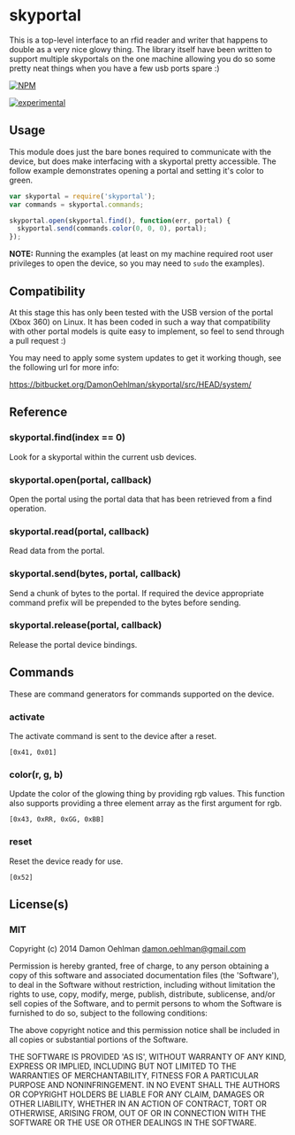 # skyportal

This is a top-level interface to an rfid reader and writer that happens
to double as a very nice glowy thing.  The library itself have been written
to support multiple skyportals on the one machine allowing you do so
some pretty neat things when you have a few usb ports spare :)


[![NPM](https://nodei.co/npm/skyportal.png)](https://nodei.co/npm/skyportal/)

[![experimental](http://hughsk.github.io/stability-badges/dist/experimental.svg)](http://github.com/hughsk/stability-badges)

## Usage

This module does just the bare bones required to communicate with the
device, but does make interfacing with a skyportal pretty accessible.  The
follow example demonstrates opening a portal and setting it's color to
green.

```js
var skyportal = require('skyportal');
var commands = skyportal.commands;

skyportal.open(skyportal.find(), function(err, portal) {
  skyportal.send(commands.color(0, 0, 0), portal);
});
```

__NOTE:__ Running the examples (at least on my machine required root user
privileges to open the device, so you may need to `sudo` the examples).

## Compatibility

At this stage this has only been tested with the USB version of the portal
(Xbox 360) on Linux.  It has been coded in such a way that compatibility
with other portal models is quite easy to implement, so feel to send 
through a pull request :)

You may need to apply some system updates to get it working though, see the
following url for more info:

https://bitbucket.org/DamonOehlman/skyportal/src/HEAD/system/

## Reference

### skyportal.find(index == 0)

Look for a skyportal within the current usb devices.

### skyportal.open(portal, callback)

Open the portal using the portal data that has been retrieved
from a find operation.

### skyportal.read(portal, callback)

Read data from the portal.

### skyportal.send(bytes, portal, callback)

Send a chunk of bytes to the portal. If required the device appropriate
command prefix will be prepended to the bytes before sending.

### skyportal.release(portal, callback)

Release the portal device bindings.

## Commands

These are command generators for commands supported on the device.

### activate

The activate command is sent to the device after a reset.

```
[0x41, 0x01]
```

### color(r, g, b)

Update the color of the glowing thing by providing rgb values.  This
function also supports providing a three element array as the first 
argument for rgb.

```
[0x43, 0xRR, 0xGG, 0xBB]
```

### reset

Reset the device ready for use.

```
[0x52]
```

## License(s)

### MIT

Copyright (c) 2014 Damon Oehlman <damon.oehlman@gmail.com>

Permission is hereby granted, free of charge, to any person obtaining
a copy of this software and associated documentation files (the
'Software'), to deal in the Software without restriction, including
without limitation the rights to use, copy, modify, merge, publish,
distribute, sublicense, and/or sell copies of the Software, and to
permit persons to whom the Software is furnished to do so, subject to
the following conditions:

The above copyright notice and this permission notice shall be
included in all copies or substantial portions of the Software.

THE SOFTWARE IS PROVIDED 'AS IS', WITHOUT WARRANTY OF ANY KIND,
EXPRESS OR IMPLIED, INCLUDING BUT NOT LIMITED TO THE WARRANTIES OF
MERCHANTABILITY, FITNESS FOR A PARTICULAR PURPOSE AND NONINFRINGEMENT.
IN NO EVENT SHALL THE AUTHORS OR COPYRIGHT HOLDERS BE LIABLE FOR ANY
CLAIM, DAMAGES OR OTHER LIABILITY, WHETHER IN AN ACTION OF CONTRACT,
TORT OR OTHERWISE, ARISING FROM, OUT OF OR IN CONNECTION WITH THE
SOFTWARE OR THE USE OR OTHER DEALINGS IN THE SOFTWARE.
